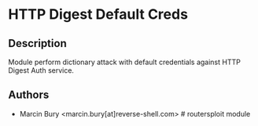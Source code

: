 # HTTP Digest Default Creds

## Description
Module perform dictionary attack with default credentials against HTTP Digest Auth service.

## Authors
* Marcin Bury <marcin.bury[at]reverse-shell.com> # routersploit module

